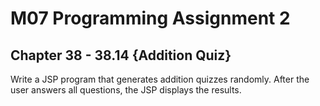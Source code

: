 # M07 Programming Assignment 2
## Chapter 38 - 38.14 {Addition Quiz}

Write a JSP program that generates addition quizzes randomly. After the user answers all questions, the JSP displays the results.
